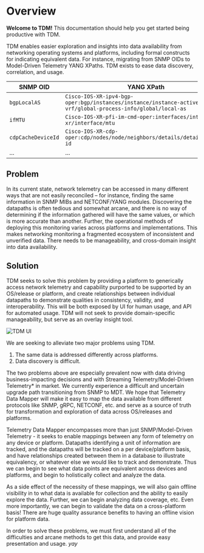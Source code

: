 # Overview
**Welcome to TDM!** This documentation should help you get started being productive with TDM.

TDM enables easier exploration and insights into data availability from networking operating systems and platforms, including formal constructs for indicating equivalent data. For instance, migrating from SNMP OIDs to Model-Driven Telemetry YANG XPaths. TDM exists to ease data discovery, correlation, and usage.

| SNMP OID           | YANG XPath                                                                                                          |
|--------------------|---------------------------------------------------------------------------------------------------------------------|
| `bgpLocalAS`       | `Cisco-IOS-XR-ipv4-bgp-oper:bgp/instances/instance/instance-active/default-vrf/global-process-info/global/local-as` |
| `ifMTU`            | `Cisco-IOS-XR-pfi-im-cmd-oper:interfaces/interface-xr/interface/mtu`                                                |
| `cdpCacheDeviceId` | `Cisco-IOS-XR-cdp-oper:cdp/nodes/node/neighbors/details/detail/device-id`                                           |
| ...                | ...                                                                                                                 |

## Problem
In its current state, network telemetry can be accessed in many different ways that are not easily reconciled – for instance, finding the same information in SNMP MIBs and NETCONF/YANG modules. Discovering the datapaths is often tedious and somewhat arcane, and there is no way of determining if the information gathered will have the same values, or which is more accurate than another. Further, the operational methods of deploying this monitoring varies across platforms and implementations. This makes networking monitoring a fragmented ecosystem of inconsistent and unverified data. There needs to be manageability, and cross-domain insight into data availability.

## Solution
TDM seeks to solve this problem by providing a platform to generically access network telemetry and capability purported to be supported by an OS/release or platform, and create relationships between individual datapaths to demonstrate qualities in consistency, validity, and interoperability. This will be both exposed by UI for human usage, and API for automated usage. TDM will not seek to provide domain-specific manageability, but serve as an overlay insight tool.

![TDM UI](/doc/img/index.png)

We are seeking to alleviate two major problems using TDM.

1. The same data is addressed differently across platforms.
2. Data discovery is difficult.

The two problems above are especially prevalent now with data driving business-impacting decisions and with Streaming Telemetry/Model-Driven Telemetry* in market. We currently experience a difficult and uncertain upgrade path transitioning from SNMP to MDT. We hope that Telemetry Data Mapper will make it easy to map the data available from different protocols like SNMP, gRPC, NETCONF, etc. and serve as a source of truth for transformation and exploration of data across OS/releases and platforms.

Telemetry Data Mapper encompasses more than just SNMP/Model-Driven Telemetry - it seeks to enable mappings between any form of telemetry on any device or platform. Datapaths identifying a unit of information are tracked, and the datapaths will be tracked on a per device/platform basis, and have relationships created between them in a database to illustrate equivalency, or whatever else we would like to track and demonstrate. Thus we can begin to see what data points are equivalent across devices and platforms, and begin to holistically collect and analyze the data.

As a side effect of the necessity of these mappings, we will also gain offline visibility in to what data is available for collection and the ability to easily explore the data. Further, we can begin analyzing data coverage, etc. Even more importantly, we can begin to validate the data on a cross-platform basis! There are huge quality assurance benefits to having an offline vision for platform data.

In order to solve these problems, we must first understand all of the difficulties and arcane methods to get this data, and provide easy presentation and usage. *yay*
